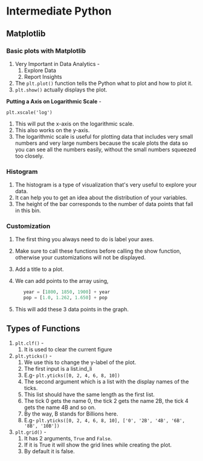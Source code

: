 # Intermediate Python

## Matplotlib

### Basic plots with Matplotlib

1. Very Important in Data Analytics -
   1. Explore Data
   2. Report Insights
2. The `plt.plot()` function tells the Python what to plot and how to plot it.
3. `plt.show()` actually displays the plot.

**Putting a Axis on Logarithmic Scale** -

`plt.xscale('log')`

1. This will put the x-axis on the logarithmic scale.
2. This also works on the y-axis.
3. The logarithmic scale is useful for plotting data that includes very small numbers and very large numbers because the scale plots the data so you can see all the numbers easily, without the small numbers squeezed too closely.

### Histogram

1. The histogram is a type of visualization that's very useful to explore your data.
2. It can help you to get an idea about the distribution of your variables.
3. The height of the bar corresponds to the number of data points that fall in this bin.

### Customization

1. The first thing you always need to do is label your axes.
2. Make sure to call these functions before calling the show function, otherwise your customizations will not be displayed.
3. Add a title to a plot.
4. We can add points to the array using,

   ```python
      year = [1800, 1850, 1900] + year
      pop = [1.0, 1.262, 1.650] + pop
   ```

5. This will add these 3 data points in the graph.

## Types of Functions

1. `plt.clf()` -
   1. It is used to clear the current figure
2. `plt.yticks()` -
   1. We use this to change the y-label of the plot.
   2. The first input is a list.ind_li
   3. E.g- `plt.yticks([0, 2, 4, 6, 8, 10])`
   4. The second argument which is a list with the display names of the ticks.
   5. This list should have the same length as the first list.
   6. The tick 0 gets the name 0, the tick 2 gets the name 2B, the tick 4 gets the name 4B and so on.
   7. By the way, B stands for Billions here.
   8. E.g- `plt.yticks([0, 2, 4, 6, 8, 10], ['0', '2B', '4B', '6B', '8B', '10B'])`
3. `plt.grid()` -
   1. It has 2 arguments, `True` and `False`.
   2. If it is True it will show the grid lines while creating the plot.
   3. By default it is false.
